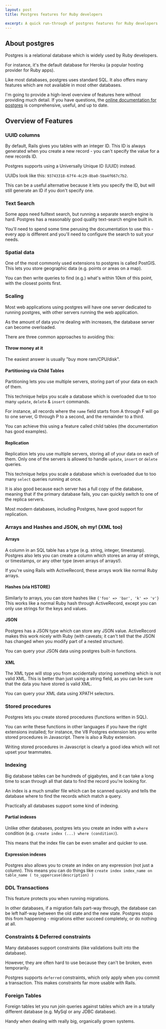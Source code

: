 ```yaml
---
layout: post
title: Postgres features for Ruby developers

excerpt: A quick run-through of postgres features for Ruby developers
---
```


## About postgres

Postgres is a relational database which is
widely used by Ruby developers.

For instance, it's the default database for Heroku (a popular
hosting provider for Ruby apps).

Like most databases, postgres uses standard SQL.
It also offers many features which
are not available in most other databases.

I'm going to provide a high-level overview of features
here without providing much detail.
If you have questions, the [online documentation for postgres](http://www.postgresql.org/docs/current/static/sql.html) is
comprehensive, useful, and up to date.

## Overview of Features

### UUID columns

By default, Rails gives you tables with an integer ID.
This ID is always generated when you create a new
record - you can't specify the value for a new records ID.

Postgres supports using a Universally Unique ID (UUID) instead.

UUIDs look like this: `93743318-67f4-4c29-8ba0-5ba4f667c7b2`.

This can be a useful alternative because it lets you specify
the ID, but will still generate an ID if you don't specify one.

### Text Search

Some apps need fulltext search, but running a separate search engine
is hard. Postgres has a reasonably good quality text-search engine built in.

You'll need to spend some time perusing the documentation to use this - every
app is different and you'll need to configure the search to suit your needs.

### Spatial data

One of the most commonly used extensions to postgres is called PostGIS.
This lets you store geographic data (e.g. points or areas on a map).

You can then write queries to find (e.g.) what's
within 10km of this point, with the closest points first.

### Scaling

Most web applications using postgres will have one server
dedicated to running postgres, with other servers running
the web application.

As the amount of data you're dealing with increases,
the database server can become overloaded.

There are three common approaches to avoiding this:

#### Throw money at it

The easiest answer is usually "buy more ram/CPU/disk".

#### Partitioning via Child Tables

Partitioning lets you use multiple servers, storing part of your data on each of them.

This technique helps you scale a database which is overloaded
due to too many `update`, `delete` & `insert` commands.

For instance, all records where the `name` field starts from A through F
will go to one server, G through P to a second, and the remainder to a third.

You can achieve this using a feature called child tables (the documentation has good examples).

#### Replication

Replication lets you use multiple servers, storing all of your data on each of them.
Only one of the servers is allowed to handle `update`, `insert` or `delete` queries.

This technique helps you scale a database which is overloaded
due to too many `select` queries running at once.

It is also good because each server has a full copy of the database,
meaning that if the primary database fails, you can
quickly switch to one of the replica servers.

Most modern databases, including Postgres, have good
support for replication.

### Arrays and Hashes and JSON, oh my! (XML too)

#### Arrays

A column in an SQL table has a type (e.g. string, integer, timestamp).
Postgres also lets you can create a column which stores an array of
strings, or timestamps, or any other type (even arrays of arrays!).

If you're using Rails with ActiveRecord, these arrays
work like normal Ruby arrays.

#### Hashes (via HSTORE)

Similarly to arrays, you can store hashes like `{'foo' => 'bar', 'k' => 'v'}`
This works like a normal Ruby hash through ActiveRecord, except you can
only use strings for the keys and values.

#### JSON

Postgres has a JSON type which can store any JSON value.
ActiveRecord makes this work nicely with Ruby (with caveats;
it can't tell that the JSON has changed when
you modify part of a nested structure).

You can query your JSON data using postgres built-in functions.

#### XML

The XML type will stop you from accidentally storing something which
is not valid XML. This is better than just using a string field, as
you can be sure that the data you have stored is valid XML.

You can query your XML data using XPATH selectors.

### Stored procedures

Postgres lets you create stored procedures (functions written in SQL).

You can write these functions in other languages if you have the right
extensions installed; for instance, the V8 Postgres extension lets you
write stored procedures in Javascript. There is also a Ruby extension.

Writing stored procedures in Javascript is clearly a good idea which
will not upset your teammates.

### Indexing

Big database tables can be hundreds of gigabytes, and it can take a long
time to scan through all that data to find the record you're looking for.

An index is a much smaller file which can be scanned quickly and tells
the database where to find the records which match a query.

Practically all databases support some kind of indexing.

#### Partial indexes

Unlike other databases, postgres lets you create an index with a
`where` condition (e.g. `create index (...) where (condition)`).

This means that the index file can be even smaller and quicker to use.

#### Expression indexes

Postgres also allows you to create an index on any expression (not just a column).
This means you can do things like `create index index_name on table_name ( to_uppercase(description) )`

### DDL Transactions

This feature protects you when running migrations.

In other databases, if a migration fails part-way through, the database
can be left half-way between the old state and the new state. Postgres
stops this from happening - migrations either succeed completely, or
do nothing at all.

### Constraints & Deferred constraints

Many databases support constraints (like validations built into the database).

However, they are often hard to use because they can't be broken, even temporarily.

Postgres supports `deferred` constraints, which only apply when you commit a transaction.
This makes constraints far more usable with Rails.

### Foreign Tables

Foreign tables let you run join queries against tables which are in
a totally different database (e.g. MySql or any JDBC database).

Handy when dealing with really big, organically grown systems.
